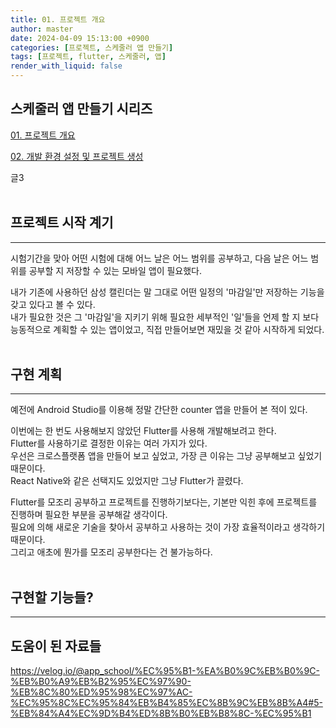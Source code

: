 ```yaml
---
title: 01. 프로젝트 개요
author: master
date: 2024-04-09 15:13:00 +0900
categories: [프로젝트, 스케줄러 앱 만들기]
tags: [프로젝트, flutter, 스케줄러, 앱]
render_with_liquid: false
---
```

## 스케줄러 앱 만들기 시리즈
[01. 프로젝트 개요](https://kes0321.github.io/posts/project-schduler-app-01)

[02. 개발 환경 설정 및 프로젝트 생성](https://kes0321.github.io/posts/project-schduler-app-02)

글3
<br>
<br>

## 프로젝트 시작 계기
---
시험기간을 맞아 어떤 시험에 대해 어느 날은 어느 범위를 공부하고, 다음 날은 어느 범위를 공부할 지 저장할 수 있는 모바일 앱이 필요했다.

내가 기존에 사용하던 삼성 캘린더는 말 그대로 어떤 일정의 '마감일'만 저장하는 기능을 갖고 있다고 볼 수 있다.<br>
내가 필요한 것은 그 '마감일'을 지키기 위해 필요한 세부적인 '일'들을 언제 할 지 보다 능동적으로 계획할 수 있는 앱이었고, 직접 만들어보면 재밌을 것 같아 시작하게 되었다.
<br>
<br>

## 구현 계획
---
예전에 Android Studio를 이용해 정말 간단한 counter 앱을 만들어 본 적이 있다.

이번에는 한 번도 사용해보지 않았던 Flutter를 사용해 개발해보려고 한다.<br>
Flutter를 사용하기로 결정한 이유는 여러 가지가 있다.<br>
우선은 크로스플랫폼 앱을 만들어 보고 싶었고, 가장 큰 이유는 그냥 공부해보고 싶었기 때문이다.<br>
React Native와 같은 선택지도 있었지만 그냥 Flutter가 끌렸다.

Flutter를 모조리 공부하고 프로젝트를 진행하기보다는, 기본만 익힌 후에 프로젝트를 진행하며 필요한 부분을 공부해갈 생각이다.<br>
필요에 의해 새로운 기술을 찾아서 공부하고 사용하는 것이 가장 효율적이라고 생각하기 때문이다.<br>
그리고 애초에 뭔가를 모조리 공부한다는 건 불가능하다.
<br>
<br>

## 구현할 기능들?
---

## 도움이 된 자료들
<https://velog.io/@app_school/%EC%95%B1-%EA%B0%9C%EB%B0%9C-%EB%B0%A9%EB%B2%95%EC%97%90-%EB%8C%80%ED%95%98%EC%97%AC-%EC%95%8C%EC%95%84%EB%B4%85%EC%8B%9C%EB%8B%A4#5-%EB%84%A4%EC%9D%B4%ED%8B%B0%EB%B8%8C-%EC%95%B1>

